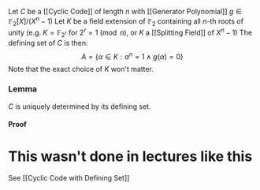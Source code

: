 Let $C$ be a [[Cyclic Code]] of length $n$ 
with [[Generator Polynomial]] $g\in \mathbb{F}_{2}[X] /(X^{n}-1)$
Let $K$ be a field extension of $\mathbb{F}_{2}$ containing all $n$-th roots of unity
(e.g. $K=\mathbb{F}_{2^{r}}$ for $2^{r}=1\pmod{n}$, or $K$ a [[Splitting Field]] of $X^{n}-1$)
The defining set of $C$ is then:
$$
A=\{ \alpha \in K:\alpha^{n}=1\land g(\alpha)=0 \}
$$
Note that the exact choice of $K$ won't matter. 
### Lemma
$C$ is uniquely determined by its defining set.
#### Proof


# This wasn't done in lectures like this
See [[Cyclic Code with Defining Set]]